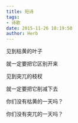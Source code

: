 ```yaml
---
title: 短诗
tags:
- 诗歌
date: 2015-11-26 18:19:50
author: Herb
---
```

见到枯黄的叶子

就一定要把它区别开来

见到突兀的枝杈

就一定要把它削减下去

你们没有枯黄的一天吗？

你们没有突兀的一天吗？